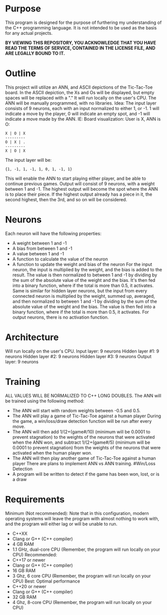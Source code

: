 # Purpose


This program is designed for the purpose of furthering my understanding of the C++ programming language. It is not intended to be used as the basis for any actual projects.


**BY VIEWING THIS REPOSITORY, YOU ACKNOWLEDGE THAT YOU HAVE READ THE TERMS OF SERVICE, CONTAINED IN THE LICENSE FILE, AND ARE LEGALLY BOUND TO IT.**

# Outline


This project will utilize an ANN, and ASCII depictions of the Tic-Tac-Toe board. In the ASCII depiction, the Xs and Os will be displayed, but empty spaces will be replaced with a "." It will run locally on the user's CPU. The ANN will be manually programmed, with no libraries.
Idea:
The input layer consists of 9 neurons, each with an input normalized to either 1, or -1. 1 will indicate a move by the player, 0 will indicate an empty spot, and -1 will indicate a move made by the ANN. IE:
Board visualization:
User is X, ANN is O:
```
X | O | X
---------
O | X | .
---------
X | O | X
```
The input layer will be:
```
{1, -1, 1, -1, 1, 0, 1, -1, 1}
```
This will enable the ANN to start playing either player, and be able to continue previous games.
Output will consist of 9 neurons, with a weight between 1 and -1. The highest output will become the spot where the ANN is to place their piece. If the highest output already has a piece in it, the second highest, then the 3rd, and so on will be considered.

# Neurons


Each neuron will have the following properties:
- A weight between 1 and -1
- A bias from between 1 and -1
- A value between 1 and -1
- A function to calculate the value of the neuron
- A function to update the weight and bias of the neuron
For the input neuron, the input is multiplied by the weight, and the bias is added to the result. The value is then normalized to between 1 and -1 by dividing by the sum of the absolute value of the weight and the bias. It's then fed into a binary function, where if the total is more than 0.5, it activates. Same is similar for hidden layer neurons, but the input from every connected neuron is multiplied by the weight, summed up, averaged, and then normalized to between 1 and -1 by dividing by the sum of the absolute value of the weight and the bias. The value is then fed into a binary function, where if the total is more than 0.5, it activates. For output neurons, there is no activation function.

# Architecture


Will run locally on the user's CPU.
Input layer: 9 neurons
Hidden layer #1: 9 neurons
Hidden layer #2: 9 neurons
Hidden layer #3: 9 neurons
Output layer: 9 neurons

# Training


ALL VALUES WILL BE NORMALIZED TO C++ LONG DOUBLES.
The ANN will be trained using the following method:
- The ANN will start with random weights between -0.5 and 0.5.
- The ANN will play a game of Tic-Tac-Toe against a human player
During the game, a win/loss/draw detection function will be run after every move.
- The ANN will then add 1/(2+(game#/10) (minimum will be 0.0001 to prevent stagnation) to the weights of the neurons that were activated when the ANN won, and subtract 1/(2+(game#/5) (minimum will be 0.0001 to prevent stagnation) from the weights of the neurons that were activated when the human player won.
- The ANN will then play another game of Tic-Tac-Toe against a human player
There are plans to implement ANN vs ANN training.
#Win/Loss Detection
- A program will be written to detect if the game has been won, lost, or is a draw

# Requirements


Minimum (Not recommended):
Note that in this configuration, modern operating systems will leave the program with almost nothing to work with, and the program will either lag or will be unable to run.
- C++XX
- Clang or G++ (C++ compiler)
- 4 GB RAM
- 1.1 GHz, dual-core CPU (Remember, the program will run locally on your CPU)
Recommended:
- C++17 or newer
- Clang or G++ (C++ compiler)
- 16 GB RAM
- 3 Ghz, 6 core CPU (Remember, the program will run locally on your CPU)
Best:
Optimal performance
- C++20 or newer
- Clang or G++ (C++ compiler)
- 32 GB RAM
- 4 Ghz, 8-core CPU (Remember, the program will run locally on your CPU)
